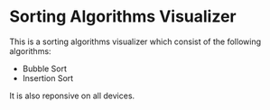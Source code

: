 # Sorting Algorithms Visualizer

This is a sorting algorithms visualizer which consist of the following algorithms:

* Bubble Sort
* Insertion Sort

It is also reponsive on all devices.